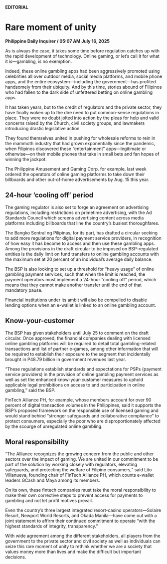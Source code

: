 **EDITORIAL**

# Rare moment of unity

****Philippine Daily Inquirer / 05:07 AM July 16, 2025****

As is always the case, it takes some time before regulation catches up with the rapid development of technology. Online gaming, or let’s call it for what it is—gambling, is no exemption.

Indeed, these online gambling apps had been aggressively promoted using celebrities all over outdoor media, social media platforms, and mobile phone apps, and the entire ecosystem—including the government—has profited handsomely from their ubiquity. And by this time, stories abound of Filipinos who had fallen to the dark side of unfettered betting on online gambling apps.

It has taken years, but to the credit of regulators and the private sector, they have finally woken up to the dire need to put common-sense regulations in place. They were no doubt jolted into action by the pleas for help and valid concerns raised by the Church, civil society groups, and lawmakers introducing drastic legislative action.

They found themselves united in pushing for wholesale reforms to rein in the mammoth industry that had grown exponentially since the pandemic, when Filipinos discovered these “entertainment” apps—legitimate or otherwise—on their mobile phones that take in small bets and fan hopes of winning the jackpot.

The Philippine Amusement and Gaming Corp. for example, last week ordered the operators of online gaming platforms to take down their billboards and other out-of-home advertisements by Aug. 15 this year.

## 24-hour ‘cooling off’ period

The gaming regulator is also set to forge an agreement on advertising regulations, including restrictions on primetime advertising, with the Ad Standards Council which screens advertising content across media platforms including billboards that line the country’s busiest thoroughfares.

The Bangko Sentral ng Pilipinas, for its part, has drafted a circular seeking to add more regulations for digital payment service providers, in recognition of how easy it has become to access and then use these gambling apps. Among the provisions in the draft circular to be imposed on BSP-regulated entities is the daily limit on fund transfers to online gambling accounts with the maximum set at 20 percent of an individual’s average daily balance.

The BSP is also looking to set up a threshold for “heavy usage” of online gambling payment services, such that when the limit is reached, the payment operators must implement a 24-hour “cooling off” period, which means that they cannot make another transfer until the end of that mandatory pause.

Financial institutions under its ambit will also be compelled to disable lending options when an e-wallet is linked to an online gambling account.

## Know-your-customer

The BSP has given stakeholders until July 25 to comment on the draft circular. Once approved, the financial companies dealing with licensed online gambling platforms will be required to detail total gambling-related transactions and list of partner e-games, among other information that will be required to establish their exposure to the segment that incidentally brought in P48.79 billion in government revenues last year.

“These regulations establish standards and expectations for PSPs (payment service providers) in the provision of online gambling payment services as well as set the enhanced know-your-customer measures to uphold applicable legal prohibitions on access to and participation in online gambling,” said the BSP.

FinTech Alliance PH, for example, whose members account for over 90 percent of digital transaction volumes in the Philippines, said it supports the BSP’s proposed framework on the responsible use of licensed gaming and would stand behind “stronger safeguards and collaborative compliance” to protect consumers, especially the poor who are disproportionately affected by the scourge of unregulated online gambling.

## Moral responsibility

“The Alliance recognizes the growing concern from the public and other sectors over the impact of gaming. We are united in our commitment to be part of the solution by working closely with regulators, elevating safeguards, and protecting the welfare of Filipino consumers,” said Lito Villanueva, founding chair of FinTech Alliance PH, which counts e-wallet leaders GCash and Maya among its members.

On its own, these fintech companies must take the moral responsibility to make their own corrective steps to prevent access for payments to gambling and not let profit motives prevail.

Even the country’s three largest integrated resort-casino operators—Solaire Resort, Newport World Resorts, and Okada Manila—have come out with a joint statement to affirm their continued commitment to operate “with the highest standards of integrity, transparency.”

With wide agreement among the different stakeholders, all players from the government to the private sector and civil society as well as individuals can seize this rare moment of unity to rethink whether we are a society that values money more than lives and make the difficult but important decisions.